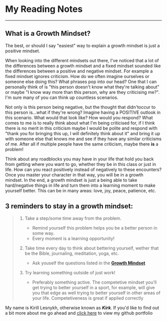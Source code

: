 # My Reading Notes

---

## What is a Growth Mindset? 

The best, or should I say "easiest" way to explain a growth mindset is just a positive mindset. 

When looking into the different mindsets out there, I've noticed that a lot of the differences between a growth mindset and a fixed mindset sounded like the differences between a positive and negative mindset. For example a fixed mindset ignores criticism. How do we often imagine ourselves or someone else doing this? What phrases pop into our head? One that I can personally think of is "this person doesn't know what they're talking about" or maybe "I know way more than this person, why are they criticising me?". I'm sure many of you can think up countless scenarios. 

Not only is this person being negative, but the thought that didn'toccur to this person is...what if they're wrong? Imagine having a POSITIVE outlook in this scenario. What would that look like? How would you respond? What comes to me is to really think about what I'm being criticised for, if I think there is no merit in this criticism maybe I would be polite and respond with "thank you for bringing this up, I will definitely think about it" and bring it up with someone else that knows me and see if they have any similar criticisms of me. After all if multiple people have the same criticism, maybe there **is** a problem!

Think about any roadblocks you may have in your life that hold you back from getting where you want to go, whether they be in this class or just in life. How can you react positively instead of negatively to these encounters? Once you master your character in that way, you will be in a growth mindset. In the end, a growth mindset is just a being able to take hard/negative things in life and turn them into a learning moment to make yourself better. This can be in many areas: love, joy, peace, patience, etc.

## 3 reminders to stay in a growth mindset:

  > 1. Take a step/some time away from the problem. 
  >
  >    - Remind yourself this problem helps you be a better person in some way. 
  >    - Every moment is a learning opportunity!
  >    
  > 2. Take time every day to think about bettering yourself, wether that be the Bible, journaling, meditation, yoga, etc. 
  >
  >    - Ask youself the questions listed in the **[Growth Mindset](https://www.atlassian.com/blog/inside-atlassian/growth-mindset)**
  >    
  > 3. Try learning something outside of just work! 
  >
  >    - Preferably something active. The competetive mindset you'll get trying to better yourself in a sport, for example, will give you that edge as well trying to better yourself in other areas of your life. Competetiveness is great if applied correctly

My name is Kirill Lesnykh, otherwise known as ***Kirk***. If you'd like to find out a bit more about me go ahead and [click here](https://github.com/klesnykh) to view my github portfolio
